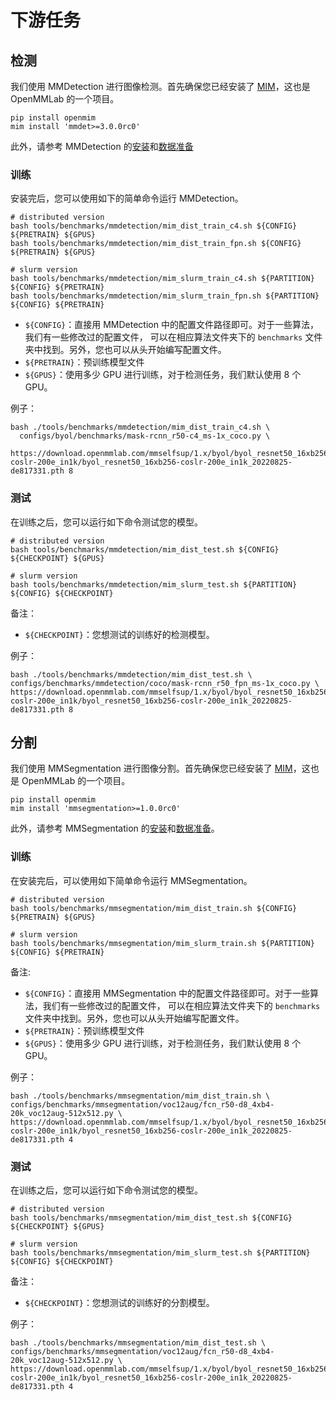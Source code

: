 # 下游任务

## 检测

我们使用 MMDetection 进行图像检测。首先确保您已经安装了 [MIM](https://github.com/open-mmlab/mim)，这也是 OpenMMLab 的一个项目。

```shell
pip install openmim
mim install 'mmdet>=3.0.0rc0'
```

此外，请参考 MMDetection 的[安装](https://mmdetection.readthedocs.io/en/dev-3.x/get_started.html)和[数据准备](https://mmdetection.readthedocs.io/en/dev-3.x/user_guides/dataset_prepare.html)

### 训练

安装完后，您可以使用如下的简单命令运行 MMDetection。

```shell
# distributed version
bash tools/benchmarks/mmdetection/mim_dist_train_c4.sh ${CONFIG} ${PRETRAIN} ${GPUS}
bash tools/benchmarks/mmdetection/mim_dist_train_fpn.sh ${CONFIG} ${PRETRAIN} ${GPUS}

# slurm version
bash tools/benchmarks/mmdetection/mim_slurm_train_c4.sh ${PARTITION} ${CONFIG} ${PRETRAIN}
bash tools/benchmarks/mmdetection/mim_slurm_train_fpn.sh ${PARTITION} ${CONFIG} ${PRETRAIN}
```

- `${CONFIG}`：直接用 MMDetection 中的配置文件路径即可。对于一些算法，我们有一些修改过的配置文件，
  可以在相应算法文件夹下的 `benchmarks` 文件夹中找到。另外，您也可以从头开始编写配置文件。
- `${PRETRAIN}`：预训练模型文件
- `${GPUS}`：使用多少 GPU 进行训练，对于检测任务，我们默认使用 8 个 GPU。

例子：

```shell
bash ./tools/benchmarks/mmdetection/mim_dist_train_c4.sh \
  configs/byol/benchmarks/mask-rcnn_r50-c4_ms-1x_coco.py \
  https://download.openmmlab.com/mmselfsup/1.x/byol/byol_resnet50_16xb256-coslr-200e_in1k/byol_resnet50_16xb256-coslr-200e_in1k_20220825-de817331.pth 8
```

### 测试

在训练之后，您可以运行如下命令测试您的模型。

```shell
# distributed version
bash tools/benchmarks/mmdetection/mim_dist_test.sh ${CONFIG} ${CHECKPOINT} ${GPUS}

# slurm version
bash tools/benchmarks/mmdetection/mim_slurm_test.sh ${PARTITION} ${CONFIG} ${CHECKPOINT}
```

备注：

- `${CHECKPOINT}`：您想测试的训练好的检测模型。

例子：

```shell
bash ./tools/benchmarks/mmdetection/mim_dist_test.sh \
configs/benchmarks/mmdetection/coco/mask-rcnn_r50_fpn_ms-1x_coco.py \
https://download.openmmlab.com/mmselfsup/1.x/byol/byol_resnet50_16xb256-coslr-200e_in1k/byol_resnet50_16xb256-coslr-200e_in1k_20220825-de817331.pth 8
```

## 分割

我们使用 MMSegmentation 进行图像分割。首先确保您已经安装了 [MIM](https://github.com/open-mmlab/mim)，这也是 OpenMMLab 的一个项目。

```shell
pip install openmim
mim install 'mmsegmentation>=1.0.0rc0'
```

此外，请参考 MMSegmentation 的[安装](https://mmsegmentation.readthedocs.io/en/dev-1.x/get_started.html)和[数据准备](https://mmsegmentation.readthedocs.io/en/dev-1.x/user_guides/2_dataset_prepare.html)。

### 训练

在安装完后，可以使用如下简单命令运行 MMSegmentation。

```shell
# distributed version
bash tools/benchmarks/mmsegmentation/mim_dist_train.sh ${CONFIG} ${PRETRAIN} ${GPUS}

# slurm version
bash tools/benchmarks/mmsegmentation/mim_slurm_train.sh ${PARTITION} ${CONFIG} ${PRETRAIN}
```

备注:

- `${CONFIG}`：直接用 MMSegmentation 中的配置文件路径即可。对于一些算法，我们有一些修改过的配置文件，
  可以在相应算法文件夹下的 `benchmarks` 文件夹中找到。另外，您也可以从头开始编写配置文件。
- `${PRETRAIN}`：预训练模型文件
- `${GPUS}`：使用多少 GPU 进行训练，对于检测任务，我们默认使用 8 个 GPU。

例子：

```shell
bash ./tools/benchmarks/mmsegmentation/mim_dist_train.sh \
configs/benchmarks/mmsegmentation/voc12aug/fcn_r50-d8_4xb4-20k_voc12aug-512x512.py \
https://download.openmmlab.com/mmselfsup/1.x/byol/byol_resnet50_16xb256-coslr-200e_in1k/byol_resnet50_16xb256-coslr-200e_in1k_20220825-de817331.pth 4
```

### 测试

在训练之后，您可以运行如下命令测试您的模型。

```shell
# distributed version
bash tools/benchmarks/mmsegmentation/mim_dist_test.sh ${CONFIG} ${CHECKPOINT} ${GPUS}

# slurm version
bash tools/benchmarks/mmsegmentation/mim_slurm_test.sh ${PARTITION} ${CONFIG} ${CHECKPOINT}
```

备注：

- `${CHECKPOINT}`：您想测试的训练好的分割模型。

例子：

```shell
bash ./tools/benchmarks/mmsegmentation/mim_dist_test.sh \
configs/benchmarks/mmsegmentation/voc12aug/fcn_r50-d8_4xb4-20k_voc12aug-512x512.py \
https://download.openmmlab.com/mmselfsup/1.x/byol/byol_resnet50_16xb256-coslr-200e_in1k/byol_resnet50_16xb256-coslr-200e_in1k_20220825-de817331.pth 4
```
